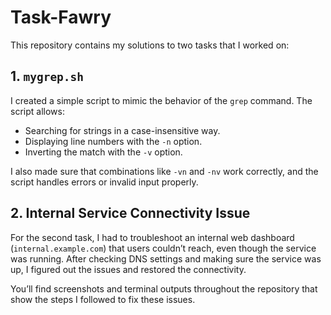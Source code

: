 # Task-Fawry

This repository contains my solutions to two tasks that I worked on:

## 1. `mygrep.sh`
I created a simple script to mimic the behavior of the `grep` command. The script allows:
- Searching for strings in a case-insensitive way.
- Displaying line numbers with the `-n` option.
- Inverting the match with the `-v` option.

I also made sure that combinations like `-vn` and `-nv` work correctly, and the script handles errors or invalid input properly.

## 2. Internal Service Connectivity Issue
For the second task, I had to troubleshoot an internal web dashboard (`internal.example.com`) that users couldn’t reach, even though the service was running. After checking DNS settings and making sure the service was up, I figured out the issues and restored the connectivity.

You’ll find screenshots and terminal outputs throughout the repository that show the steps I followed to fix these issues.

